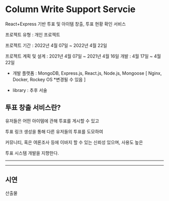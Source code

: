 # Column Write Support Servcie

React+Express 기반 투표 및 아이템 창출, 투표 현황 확인 서비스

프로젝트 유형 : 개인 프로젝트

프로젝트 기간 : 2022년 4월 07일 ~ 2022년 4월 22일

프로젝트 계획 및 설계 : 2021년 4월 07일 ~ 2021년 4월 16일
개발 : 4월 17일 ~ 4월 22일

* 개발 플랫폼 : MongoDB, Express.js, React.js, Node.js, Mongoose [ Nginx, Docker, Rockey OS *변경될 수 있음 ] 
 
* library : 추후 서술
  
 
  
  
 ## 투표 창출 서비스란?
   
   유저들은 어떤 아이템에 관해 투표를 게시할 수 있고 
   
   투표 링크 생성을 통해 다른 유저들의 투표를 도모하여
   
   커뮤니티, 혹은 여론조사 등에 이바지 할 수 있는 신뢰성 있으며, 사용도 높은
   
   투표 시스템 개발을 지향한다.
   
  ------------------



  ------------------
  
  시연 
  ------------------
  산출물
